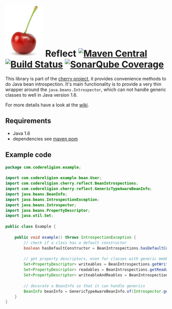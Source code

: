 # ![cherry-logo](https://raw.githubusercontent.com/codereligion/cherry/master/small-cherry.png) Reflect [![Maven Central](https://maven-badges.herokuapp.com/maven-central/com.codereligion/codereligion-cherry-reflect/badge.svg)](https://maven-badges.herokuapp.com/maven-central/com.codereligion/codereligion-cherry-reflect) [![Build Status](https://ssl.webpack.de/secure-jenkins.codereligion.com/buildStatus/icon?job=codereligion-cherry-reflect-master-build-flow)](http://jenkins.codereligion.com/view/codereligion-cherry-reflect/job/codereligion-cherry-reflect-master-build-flow/) [![SonarQube Coverage](https://img.shields.io/sonar/http/sonar.codereligion.com/com.codereligion:codereligion-cherry-reflect/coverage.svg)](http://sonar.codereligion.com/dashboard/index/264)

This library is part of the [cherry project](https://github.com/codereligion/cherry), it provides convenience methods to do Java bean introspection. It's main functionality is to provide a very thin wrapper around the ```java.beans.Introspector```, which can not handle generic classes to well in Java version 1.6.

For more details have a look at the [wiki](https://github.com/codereligion/reflect/wiki).

## Requirements
* Java 1.6
* dependencies see [maven pom](pom.xml)

## Example code
```java
package com.codereligion.example;

import com.codereligion.example.bean.User;
import com.codereligion.cherry.reflect.BeanIntrospections;
import com.codereligion.cherry.reflect.GenericTypeAwareBeanInfo;
import java.beans.BeanInfo;
import java.beans.IntrospectionException;
import java.beans.Introspector;
import java.beans.PropertyDescriptor;
import java.util.Set;

public class Example {

    public void example() throws IntrospectionException {
        // check if a class has a default constructor
        boolean hasDefaultConstructor = BeanIntrospections.hasDefaultConstructor(User.class);

        // get property descriptors, even for classes with generic members
        Set<PropertyDescriptor> writeables = BeanIntrospections.getWriteableProperties(User.class);
        Set<PropertyDescriptor> readables = BeanIntrospections.getReadableProperties(User.class);
        Set<PropertyDescriptor> writeableAndReables = BeanIntrospections.getWriteableAndReadableProperties(User.class);

        // decorate a BeanInfo so that it can handle generics
        BeanInfo beanInfo = GenericTypeAwareBeanInfo.of(Introspector.getBeanInfo(User.class));
    }
}

```


